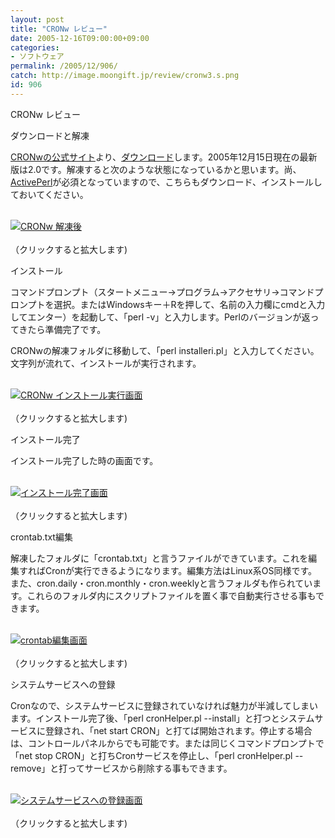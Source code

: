 ```yaml
---
layout: post
title: "CRONw レビュー"
date: 2005-12-16T09:00:00+09:00
categories:
- ソフトウェア
permalink: /2005/12/906/
catch: http://image.moongift.jp/review/cronw3.s.png
id: 906
---
```

CRONw レビュー  
<!--more-->

ダウンロードと解凍

  

[CRONwの公式サイト](http://sourceforge.net/projects/cronw/)より、[ダウンロード](http://sourceforge.net/project/showfiles.php?group_id=87160)します。2005年12月15日現在の最新版は2.0です。解凍すると次のような状態になっているかと思います。尚、[ActivePerl](http://www.activestate.com/Products/ActivePerl/)が必須となっていますので、こちらもダウンロード、インストールしておいてください。

  

[  
 ![CRONw 解凍後](http://image.moongift.jp/review/cronw5.s.png "CRONw 解凍後")  
](http://www.moongift.jp/media/review/cronw5.png)  
（クリックすると拡大します)

  

インストール

  

コマンドプロンプト（スタートメニュー→プログラム→アクセサリ→コマンドプロンプトを選択。またはWindowsキー＋Rを押して、名前の入力欄にcmdと入力してエンター）を起動して、「perl -v」と入力します。Perlのバージョンが返ってきたら準備完了です。

  

CRONwの解凍フォルダに移動して、「perl installeri.pl」と入力してください。文字列が流れて、インストールが実行されます。

  

[  
 ![CRONw インストール実行画面](http://image.moongift.jp/review/cronw2.s.png "CRONw インストール実行画面")  
](http://www.moongift.jp/media/review/cronw2.png)  
（クリックすると拡大します)

  

インストール完了

  

インストール完了した時の画面です。

  

[  
 ![インストール完了画面](http://image.moongift.jp/review/cronw3.s.png "インストール完了画面")  
](http://www.moongift.jp/media/review/cronw3.png)  
（クリックすると拡大します)

  

crontab.txt編集

  

解凍したフォルダに「crontab.txt」と言うファイルができています。これを編集すればCronが実行できるようになります。編集方法はLinux系OS同様です。また、cron.daily・cron.monthly・cron.weeklyと言うフォルダも作られています。これらのフォルダ内にスクリプトファイルを置く事で自動実行させる事もできます。

  

[  
 ![crontab編集画面](http://image.moongift.jp/review/cronw1.s.png "crontab編集画面")  
](http://www.moongift.jp/media/review/cronw1.png)  
（クリックすると拡大します)

  

システムサービスへの登録

  

Cronなので、システムサービスに登録されていなければ魅力が半減してしまいます。インストール完了後、「perl cronHelper.pl --install」と打つとシステムサービスに登録され、「net start CRON」と打てば開始されます。停止する場合は、コントロールパネルからでも可能です。または同じくコマンドプロンプトで「net stop CRON」と打ちCronサービスを停止し、「perl cronHelper.pl --remove」と打ってサービスから削除する事もできます。

  

[  
 ![システムサービスへの登録画面](http://image.moongift.jp/review/cronw4.s.png "システムサービスへの登録画面")  
](http://www.moongift.jp/media/review/cronw4.png)  
（クリックすると拡大します)

